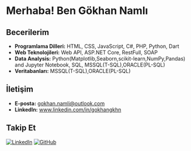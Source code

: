 # Merhaba! Ben Gökhan Namlı


## Becerilerim
- **Programlama Dilleri:** HTML, CSS, JavaScript, C#, PHP, Python, Dart
- **Web Teknolojileri:** Web API, ASP.NET Core, RestFull, SOAP
- **Data Analysis:** Python(Matplotlib,Seaborn,scikit-learn,NumPy,Pandas) and Jupyter Notebook, SQL, MSSQL(T-SQL),ORACLE(PL-SQL)
- **Veritabanları:** MSSQL(T-SQL),ORACLE(PL-SQL)

## İletişim
- **E-posta:**  gokhan.namli@outlook.com
- **LinkedIn:** www.linkedin.com/in/gokhangkhn

## Takip Et
[![LinkedIn](https://img.shields.io/badge/LinkedIn-%230077B5.svg?style=for-the-badge&logo=linkedin&logoColor=white)](https://www.linkedin.com/in/gokhangkhn)
[![GitHub](https://img.shields.io/badge/GitHub-%2312100E.svg?style=for-the-badge&logo=github&logoColor=white)](https://www.github.com/GokhanGKHN)

